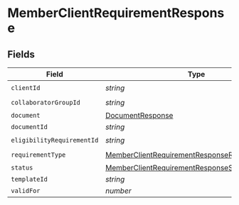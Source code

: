 # MemberClientRequirementResponse


## Fields

| Field                                                                                                                   | Type                                                                                                                    | Required                                                                                                                | Description                                                                                                             |
| ----------------------------------------------------------------------------------------------------------------------- | ----------------------------------------------------------------------------------------------------------------------- | ----------------------------------------------------------------------------------------------------------------------- | ----------------------------------------------------------------------------------------------------------------------- |
| `clientId`                                                                                                              | *string*                                                                                                                | :heavy_check_mark:                                                                                                      | N/A                                                                                                                     |
| `collaboratorGroupId`                                                                                                   | *string*                                                                                                                | :heavy_check_mark:                                                                                                      | N/A                                                                                                                     |
| `document`                                                                                                              | [DocumentResponse](../../models/shared/documentresponse.md)                                                             | :heavy_minus_sign:                                                                                                      | N/A                                                                                                                     |
| `documentId`                                                                                                            | *string*                                                                                                                | :heavy_minus_sign:                                                                                                      | N/A                                                                                                                     |
| `eligibilityRequirementId`                                                                                              | *string*                                                                                                                | :heavy_check_mark:                                                                                                      | N/A                                                                                                                     |
| `requirementType`                                                                                                       | [MemberClientRequirementResponseRequirementType](../../models/shared/memberclientrequirementresponserequirementtype.md) | :heavy_check_mark:                                                                                                      | N/A                                                                                                                     |
| `status`                                                                                                                | [MemberClientRequirementResponseStatus](../../models/shared/memberclientrequirementresponsestatus.md)                   | :heavy_minus_sign:                                                                                                      | N/A                                                                                                                     |
| `templateId`                                                                                                            | *string*                                                                                                                | :heavy_minus_sign:                                                                                                      | N/A                                                                                                                     |
| `validFor`                                                                                                              | *number*                                                                                                                | :heavy_minus_sign:                                                                                                      | N/A                                                                                                                     |